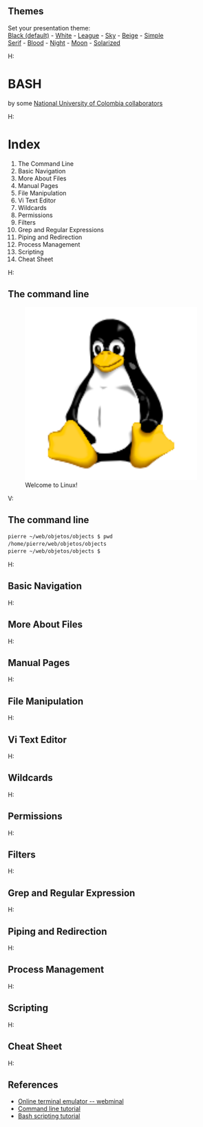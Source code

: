 <section id="themes">
	<h2>Themes</h2>
		<p>
			Set your presentation theme: <br>
			<!-- Hacks to swap themes after the page has loaded. Not flexible and only intended for the reveal.js demo deck. -->
                        <a href="#" onclick="document.getElementById('theme').setAttribute('href','css/theme/black.css'); return false;">Black (default)</a> -
			<a href="#" onclick="document.getElementById('theme').setAttribute('href','css/theme/white.css'); return false;">White</a> -
			<a href="#" onclick="document.getElementById('theme').setAttribute('href','css/theme/league.css'); return false;">League</a> -
			<a href="#" onclick="document.getElementById('theme').setAttribute('href','css/theme/sky.css'); return false;">Sky</a> -
			<a href="#" onclick="document.getElementById('theme').setAttribute('href','css/theme/beige.css'); return false;">Beige</a> -
			<a href="#" onclick="document.getElementById('theme').setAttribute('href','css/theme/simple.css'); return false;">Simple</a> <br>
			<a href="#" onclick="document.getElementById('theme').setAttribute('href','css/theme/serif.css'); return false;">Serif</a> -
			<a href="#" onclick="document.getElementById('theme').setAttribute('href','css/theme/blood.css'); return false;">Blood</a> -
			<a href="#" onclick="document.getElementById('theme').setAttribute('href','css/theme/night.css'); return false;">Night</a> -
			<a href="#" onclick="document.getElementById('theme').setAttribute('href','css/theme/moon.css'); return false;">Moon</a> -
			<a href="#" onclick="document.getElementById('theme').setAttribute('href','css/theme/solarized.css'); return false;">Solarized</a>
		</p>
</section>

H:

# BASH

by some [National University of Colombia collaborators](https://github.com/orgs/objetos/people)

H:

# Index

1. The Command Line <!-- .element: class="fragment" data-fragment-index="1"-->
1. Basic Navigation <!-- .element: class="fragment" data-fragment-index="2"-->
1. More About Files <!-- .element: class="fragment" data-fragment-index="3"-->
1. Manual Pages <!-- .element: class="fragment" data-fragment-index="4"-->
1. File Manipulation <!-- .element: class="fragment" data-fragment-index="5"-->
1. Vi Text Editor <!-- .element: class="fragment" data-fragment-index="6"-->
1. Wildcards <!-- .element: class="fragment" data-fragment-index="7"-->
1. Permissions <!-- .element: class="fragment" data-fragment-index="8"-->
1. Filters <!-- .element: class="fragment" data-fragment-index="9"-->
1. Grep and Regular Expressions <!-- .element: class="fragment" data-fragment-index="10"-->
1. Piping and Redirection <!-- .element: class="fragment" data-fragment-index="11"-->
1. Process Management <!-- .element: class="fragment" data-fragment-index="12"-->
1. Scripting <!-- .element: class="fragment" data-fragment-index="13"-->
1. Cheat Sheet <!-- .element: class="fragment" data-fragment-index="14"-->
 
H:

## The command line

<figure>
    <img height='400' src='fig/tux.png' />
    <figcaption>Welcome to Linux!</figcaption>
</figure>

V:

## The command line

```sh
pierre ~/web/objetos/objects $ pwd
/home/pierre/web/objetos/objects
pierre ~/web/objetos/objects $
```

H:

## Basic Navigation

H:

## More About Files

H:

## Manual Pages

H:

## File Manipulation

H:

## Vi Text Editor

H:

## Wildcards

H:

## Permissions

H:

## Filters

H:

## Grep and Regular Expression

H:

## Piping and Redirection

H:

## Process Management

H:

## Scripting

H:

## Cheat Sheet

H:

## References

* [Online terminal emulator -- webminal](http://www.webminal.org/)
* [Command line tutorial](https://ryanstutorials.net/linuxtutorial/)
* [Bash scripting tutorial](https://ryanstutorials.net/bash-scripting-tutorial/)
